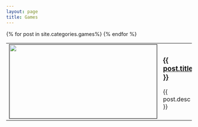```yaml
---
layout: page
title: Games
---
```


<div class="games">
		<table>
		{% for post in site.categories.games%}
			<tr>
				<td>
					<a href="{{ post.url }}">
						<img src="{{ post.image }}" height="200px" width="400px" border="1px"/>
					</a>
				</td>
				<td>
					<a href="{{ post.url }}">
						<h3>{{ post.title }}</h3>
					</a>
					<p>
						{{ post.desc }}
					</p>
				</td>
			</tr>
		{% endfor %}
	</table>
</div>